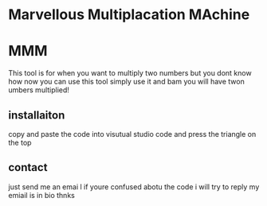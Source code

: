 # Marvellous Multiplacation MAchine
# MMM

This tool is for when you want to multiply two numbers but you dont know how now you can use this tool simply use it and bam you will have twon umbers multiplied!

## installaiton

copy and paste the code into visutual studio code and press the triangle on the top

## contact

just send me an emai l if  youre confused abotu the code i will try to reply my emiail is in bio thnks
